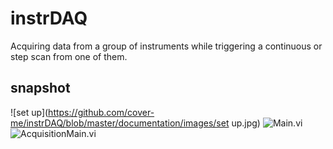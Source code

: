 # instrDAQ
Acquiring data from a group of instruments while triggering a continuous or step scan from one of them.
## snapshot
![set up](https://github.com/cover-me/instrDAQ/blob/master/documentation/images/set up.jpg)
![Main.vi](https://github.com/cover-me/instrDAQ/blob/master/documentation/images/snapshot-main.png)
![AcquisitionMain.vi](https://github.com/cover-me/instrDAQ/blob/master/documentation/images/snapshot-acquisition.png)
